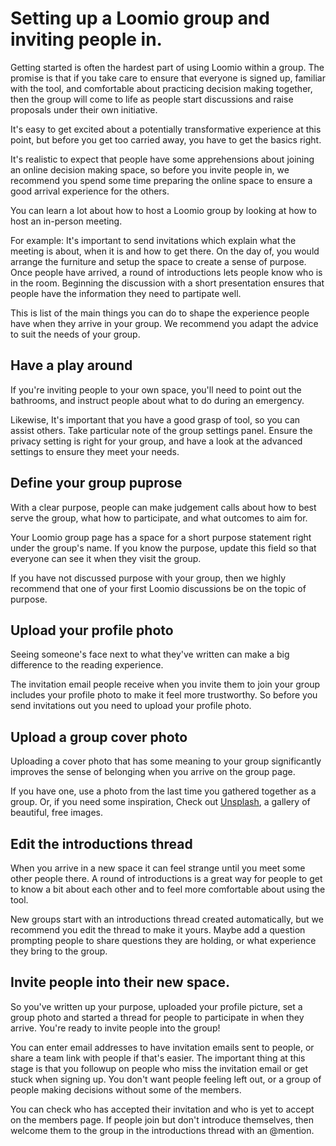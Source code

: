 # Setting up a Loomio group and inviting people in.

Getting started is often the hardest part of using Loomio within a group. The promise is that if you take care to ensure that everyone is signed up, familiar with the tool, and comfortable about practicing decision making together, then the group will come to life as people start discussions and raise proposals under their own initiative.

It's easy to get excited about a potentially transformative experience at this point, but before you get too carried away, you have to get the basics right.

It's realistic to expect that people have some apprehensions about joining an online decision making space, so before you invite people in, we recommend you spend some time preparing the online space to ensure a good arrival experience for the others.

You can learn a lot about how to host a Loomio group by looking at how to host an in-person meeting.

For example: It's important to send invitations which explain what the meeting is about, when it is and how to get there. On the day of, you would arrange the furniture and setup the space to create a sense of purpose. Once people have arrived, a round of introductions lets people know who is in the room. Beginning the discussion with a short presentation ensures that people have the information they need to partipate well.

This is list of the main things you can do to shape the experience people have when they arrive in your group. We recommend you adapt the advice to suit the needs of your group.

## Have a play around
If you're inviting people to your own space, you'll need to point out the bathrooms, and instruct people about what to do during an emergency.

Likewise, It's important that you have a good grasp of tool, so you can assist others.
Take particular note of the group settings panel. Ensure the privacy setting is right for your group, and have a look at the advanced settings to ensure they meet your needs.

## Define your group puprose

With a clear purpose, people can make judgement calls about how to best serve the group, what how to participate, and what outcomes to aim for.

Your Loomio group page has a space for a short purpose statement right under the group's name. If you know the purpose, update this field so that everyone can see it when they visit the group.

If you have not discussed purpose with your group, then we highly recommend that one of your first Loomio discussions be on the topic of purpose.

## Upload your profile photo

Seeing someone's face next to what they've written can make a big difference to the reading experience.

The invitation email people receive when you invite them to join your group includes your profile photo to make it feel more trustworthy. So before you send invitations out you need to upload your profile photo.

## Upload a group cover photo

Uploading a cover photo that has some meaning to your group significantly improves the sense of belonging when you arrive on the group page.

If you have one, use a photo from the last time you gathered together as a group. Or, if you need some inspiration, Check out [Unsplash](https://unsplash.com/), a gallery of beautiful, free images.

## Edit the introductions thread

When you arrive in a new space it can feel strange until you meet some other people there. A round of introductions is a great way for people to get to know a bit about each other and to feel more comfortable about using the tool.

New groups start with an introductions thread created automatically, but we recommend you edit the thread to make it yours. Maybe add a question prompting people to share questions they are holding, or what experience they bring to the group.

## Invite people into their new space.

So you've written up your purpose, uploaded your profile picture, set a group photo and started a thread for people to participate in when they arrive. You're ready to invite people into the group!

You can enter email addresses to have invitation emails sent to people, or share a team link with people if that's easier. The important thing at this stage is that you followup on people who miss the invitation email or get stuck when signing up. You don't want people feeling left out, or a group of people making decisions without some of the members.

You can check who has accepted their invitation and who is yet to accept on the members page. If people join but don't introduce themselves, then welcome them to the group in the introductions thread with an @mention.
